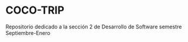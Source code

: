# COCO-TRIP
Repositorio dedicado a la sección 2 de Desarrollo de Software semestre Septiembre-Enero 
